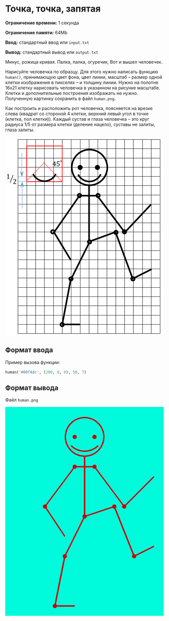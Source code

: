 # Точка, точка, запятая

**Ограничение времени:** 1 секунда

**Ограничение памяти:** 64Mb

**Ввод:** стандартный ввод или `input.txt`

**Вывод:** стандартный вывод или `output.txt`

Минус, рожица кривая.
Палка, палка, огуречик,
Вот и вышел человечек.

Нарисуйте человечка по образцу. Для этого нужно написать функцию `human()`, принимающую цвет фона, цвет линии, масштаб – размер одной клетки изображения в пикселях – и толщину линии. Нужно на полотне 16х21 клетку нарисовать человечка в указанном на рисунке масштабе. Клетки и дополнительные построения изображать не нужно. Полученную картинку сохранить в файл `human.png`.

Как построить и расположить рот человечка, поясняется на врезке слева (квадрат со стороной 4 клетки, верхний левый угол в точке (клетка, пол клетки)). Каждый сустав и глаза человечка – это круг радиуса 1/5 от размера клетки (деление нацело), суставы не залиты, глаза залиты.

![alt text](image.png)

## Формат ввода

Пример вызова функции:

```python
human('#00fAdc', (200, 0, 0), 50, 7)
```

## Формат вывода

Файл `human.png`

![alt text](image-1.png)